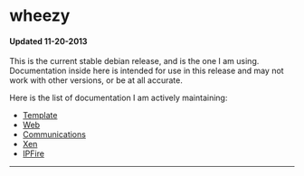 
# wheezy
#### Updated 11-20-2013

This is the current stable debian release, and is the one I am using.  Documentation inside here is intended for use in this release and may not work with other versions, or be at all accurate.

Here is the list of documentation I am actively maintaining:

- [Template](template.md)
- [Web](web.md)
- [Communications](comm.md)
- [Xen](xen.md)
- [IPFire](ipfire.md)


---

